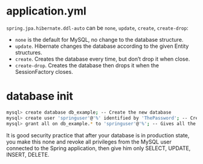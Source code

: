 
# application.yml

`spring.jpa.hibernate.ddl-auto` can be `none`, `update`, `create`, `create-drop`:
* `none` is the default for MySQL, no change to the database structure.
* `update`. Hibernate changes the database according to the given Entity structures.
* `create`. Creates the database every time, but don’t drop it when close.
* `create-drop`. Creates the database then drops it when the SessionFactory closes.


# database init 

```bash
mysql> create database db_example; -- Create the new database
mysql> create user 'springuser'@'%' identified by 'ThePassword'; -- Creates the user
mysql> grant all on db_example.* to 'springuser'@'%'; -- Gives all the privileges to the new user on the newly created database
```

It is good security practice that after your database is in 
production state, you make this none and revoke all privileges from the MySQL 
user connected to the Spring application, then give him only SELECT, UPDATE, INSERT, DELETE.